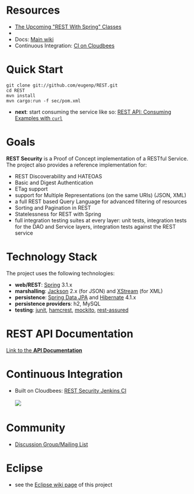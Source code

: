 # Resources
- [The Upcoming "REST With Spring" Classes](http://restwithspring.com)
- 
- Docs: [Main wiki](https://github.com/eugenp/REST/wiki)
- Continuous Integration: [CI on Cloudbees](https://rest-security.ci.cloudbees.com)

# Quick Start
```
git clone git://github.com/eugenp/REST.git
cd REST
mvn install
mvn cargo:run -f sec/pom.xml
```
- **next**: start consuming the service like so: [REST API: Consuming Examples with `curl`](https://github.com/eugenp/REST/wiki/REST-API%3A-Consuming-Examples-with-%60curl%60)

# Goals
**REST Security** is a Proof of Concept implementation of a RESTful Service. <br/>
The project also provides a reference implementation for: 
- REST Discoverability and HATEOAS <br/> 
- Basic and Digest Authentication <br/>
- ETag support
- support for Multiple Representations (on the same URIs) (JSON, XML) <br/> 
- a full REST based Query Language for advanced filtering of resources <br/> 
- Sorting and Pagination in REST <br/>
- Statelessness for REST with Spring <br/> 
- full integration testing suites at every layer: unit tests, integration tests for the DAO and Service layers, integration tests against the REST service <br/>


# Technology Stack
The project uses the following technologies: <br/>
- **web/REST**: [Spring](http://www.springsource.org/) 3.1.x <br/>
- **marshalling**: [Jackson](https://github.com/FasterXML/jackson-databind) 2.x (for JSON) and [XStream](http://xstream.codehaus.org/) (for XML) <br/>
- **persistence**: [Spring Data JPA](http://www.springsource.org/spring-data/jpa) and [Hibernate](http://www.hibernate.org/) 4.1.x <br/>
- **persistence providers**: h2, MySQL
- **testing**: [junit](http://www.junit.org/), [hamcrest](http://code.google.com/p/hamcrest/), [mockito](http://code.google.com/p/mockito/), [rest-assured](http://code.google.com/p/rest-assured/) <br/>


# REST API Documentation
[Link to the **API Documentation**](https://github.com/eugenp/REST/wiki/API-documentation "REST Security - API docs")


# Continuous Integration
- Built on Cloudbees: <a href="https://rest-security.ci.cloudbees.com">REST Security Jenkins CI</a> 
<br/><br/>
<a href="https://rest-security.ci.cloudbees.com"><img src="http://web-static-cloudfront.s3.amazonaws.com/images/badges/BuiltOnDEV.png"/></a>


# Community
- [Discussion Group/Mailing List](https://groups.google.com/forum/#!forum/restsec)


# Eclipse
- see the [Eclipse wiki page](https://github.com/eugenp/REST/wiki/Eclipse:-Setup-and-Configuration) of this project
